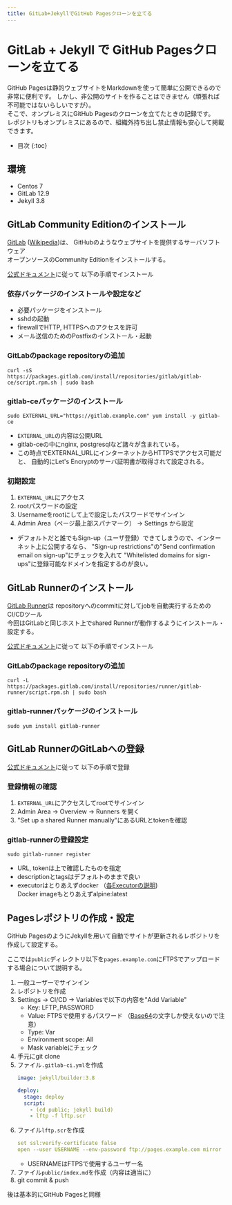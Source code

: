 ```yaml
---
title: GitLab+JekyllでGitHub Pagesクローンを立てる
---
```


# GitLab + Jekyll で GitHub Pagesクローンを立てる

GitHub Pagesは静的ウェブサイトをMarkdownを使って簡単に公開できるので非常に便利です。
しかし、非公開のサイトを作ることはできません（頑張れば不可能ではないらしいですが）。  
そこで、オンプレミスにGitHub Pagesのクローンを立てたときの記録です。  
レポジトリもオンプレミスにあるので、組織外持ち出し禁止情報も安心して掲載できます。


* 目次
{:toc}

## 環境
- Centos 7
- GitLab 12.9
- Jekyll 3.8


## GitLab Community Editionのインストール
[GitLab](https://about.gitlab.com/stages-devops-lifecycle/)
([Wikipedia](https://ja.wikipedia.org/wiki/GitLab))は、
GitHubのようなウェブサイトを提供するサーバソフトウェア  
オープンソースのCommunity Editionをインストールする。

[公式ドキュメント](https://about.gitlab.com/install/?version=ce#centos-7)に従って
以下の手順でインストール

### 依存パッケージのインストールや設定など
- 必要パッケージをインストール  
- sshdの起動
- firewallでHTTP, HTTPSへのアクセスを許可
- メール送信のためのPostfixのインストール・起動

### GitLabのpackage repositoryの追加
```shell
curl -sS https://packages.gitlab.com/install/repositories/gitlab/gitlab-ce/script.rpm.sh | sudo bash
```

### gitlab-ceパッケージのインストール
```shell
sudo EXTERNAL_URL="https://gitlab.example.com" yum install -y gitlab-ce
```
- `EXTERNAL_URL`の内容は公開URL
- gitlab-ceの中にnginx, postgresqlなど諸々が含まれている。
- この時点でEXTERNAL_URLにインターネットからHTTPSでアクセス可能だと、
  自動的にLet's Encryptのサーバ証明書が取得されて設定される。

### 初期設定
1. `EXTERNAL_URL`にアクセス
2. rootパスワードの設定
3. Usernameをrootにして上で設定したパスワードでサインイン
4. Admin Area（ページ最上部スパナマーク） -> Settings から設定

- デフォルトだと誰でもSign-up（ユーザ登録）できてしまうので、インターネット上に公開するなら、
  "Sign-up restrictions"の"Send confirmation email on sign-up"にチェックを入れて
  "Whitelisted domains for sign-ups"に登録可能なドメインを指定するのが良い。


## GitLab Runnerのインストール
[GitLab Runner](https://docs.gitlab.com/runner/)は
repositoryへのcommitに対してjobを自動実行するためのCI/CDツール  
今回はGitLabと同じホスト上でshared Runnerが動作するようにインストール・設定する。

[公式ドキュメント](https://docs.gitlab.com/runner/install/linux-repository.html)に従って
以下の手順でインストール

### GitLabのpackage repositoryの追加
```shell
curl -L https://packages.gitlab.com/install/repositories/runner/gitlab-runner/script.rpm.sh | sudo bash
```

### gitlab-runnerパッケージのインストール
```shell
sudo yum install gitlab-runner
```


## GitLab RunnerのGitLabへの登録
[公式ドキュメント](https://docs.gitlab.com/runner/register/index.html)に従って
以下の手順で登録

### 登録情報の確認
1. `EXTERNAL_URL`にアクセスしてrootでサインイン
2. Admin Area -> Overview -> Runners を開く
3. "Set up a shared Runner manually"にあるURLとtokenを確認

### gitlab-runnerの登録設定
```shell
sudo gitlab-runner register
```
- URL, tokenは上で確認したものを指定
- descriptionとtagsはデフォルトのままで良い
- executorはとりあえずdocker 
  （[各Executorの説明](https://docs.gitlab.com/runner/executors/README.html))  
  Docker imageもとりあえずalpine:latest


## Pagesレポジトリの作成・設定
GitHub PagesのようにJekyllを用いて自動でサイトが更新されるレポジトリを作成して設定する。

ここでは`public`ディレクトリ以下を`pages.example.com`にFTPSでアップロードする場合について説明する。

1. 一般ユーザーでサインイン
2. レポジトリを作成
3. Settings -> CI/CD -> Variablesで以下の内容を"Add Variable"
    - Key: LFTP_PASSWORD
    - Value: FTPSで使用するパスワード
      （[Base64](https://ja.wikipedia.org/wiki/Base64)の文字しか使えないので注意）
    - Type: Var
    - Environment scope: All
    - Mask variableにチェック
3.  手元にgit clone
4. ファイル`.gitlab-ci.yml`を作成  
    ```yaml
    image: jekyll/builder:3.8

    deploy:
      stage: deploy
      script:
        - (cd public; jekyll build)
        - lftp -f lftp.scr
    ```
5. ファイル`lftp.scr`を作成  
    ```yaml
    set ssl:verify-certificate false
    open --user USERNAME --env-password ftp://pages.example.com mirror -e -n -R public/_site .
    ```
    - USERNAMEはFTPSで使用するユーザー名
6. ファイル``public/index.md``を作成（内容は適当に）
7. git commit & push

後は基本的にGitHub Pagesと同様